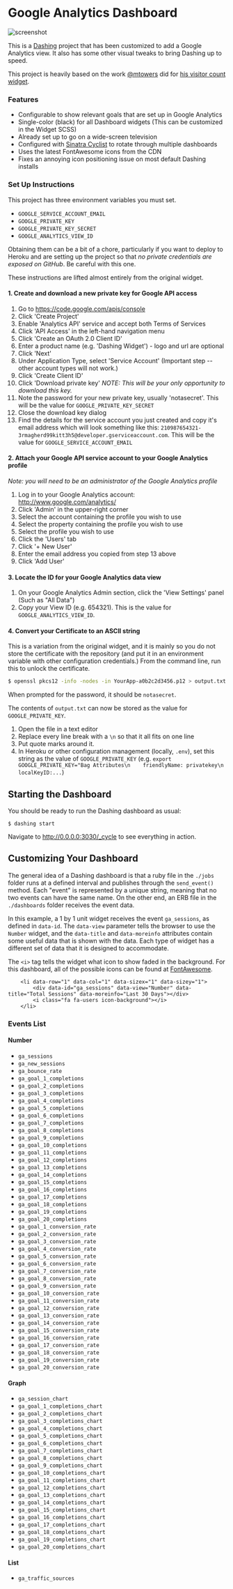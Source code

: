 # Google Analytics Dashboard

![screenshot](https://cloud.githubusercontent.com/assets/80459/7712656/31a38222-fe38-11e4-998b-8d5d9a5c6956.png)

This is a [Dashing](http://shopify.github.io/dashing) project that has been customized to add a Google Analytics view. It also has some other visual tweaks to bring Dashing up to speed.

This project is heavily based on the work [@mtowers](https://github.com/mtowers) did for [his visitor count widget](https://gist.github.com/mtowers/5986576).

### Features

- Configurable to show relevant goals that are set up in Google Analytics
- Single-color (black) for all Dashboard widgets (This can be customized in the Widget SCSS)
- Already set up to go on a wide-screen television
- Configured with [Sinatra Cyclist](https://github.com/vrish88/sinatra_cyclist) to rotate through multiple dashboards
- Uses the latest FontAwesome icons from the CDN
- Fixes an annoying icon positioning issue on most default Dashing installs

### Set Up Instructions

This project has three environment variables you must set. 

- `GOOGLE_SERVICE_ACCOUNT_EMAIL`
- `GOOGLE_PRIVATE_KEY`
- `GOOGLE_PRIVATE_KEY_SECRET`
- `GOOGLE_ANALYTICS_VIEW_ID`

Obtaining them can be a bit of a chore, particularly if you want to deploy to Heroku and are setting up the project so that *no private credentials are exposed on GitHub*. Be careful with this one.

These instructions are lifted almost entirely from the original widget.

#### 1. Create and download a new private key for Google API access

1.  Go to https://code.google.com/apis/console
2.  Click 'Create Project'
3.  Enable 'Analytics API' service and accept both Terms of Services
4.  Click 'API Access' in the left-hand navigation menu
5.  Click 'Create an OAuth 2.0 Client ID'
6.  Enter a product name (e.g. 'Dashing Widget') - logo and url are optional
7.  Click 'Next'
8.  Under Application Type, select 'Service Account' (Important step -- other account types will not work.)
9.  Click 'Create Client ID'
10.  Click 'Download private key' _NOTE: This will be your only opportunity to download this key._
11.  Note the password for your new private key, usually 'notasecret'. This will be the value for `GOOGLE_PRIVATE_KEY_SECRET`
12.  Close the download key dialog
13.  Find the details for the service account you just created and copy it's email address which will look something like this: `210987654321-3rmagherd99kitt3h5@developer.gserviceaccount.com`. This will be the value for `GOOGLE_SERVICE_ACCOUNT_EMAIL`

#### 2. Attach your Google API service account to your Google Analytics profile

_Note: you will need to be an administrator of the Google Analytics profile_

1. Log in to your Google Analytics account: http://www.google.com/analytics/
2. Click 'Admin' in the upper-right corner
3. Select the account containing the profile you wish to use
4. Select the property containing the profile you wish to use
5. Select the profile you wish to use
6. Click the 'Users' tab
7. Click '+ New User'
8. Enter the email address you copied from step 13 above
9. Click 'Add User'

#### 3. Locate the ID for your Google Analytics data view

1. On your Google Analytics Admin section, click the 'View Settings' panel (Such as "All Data")
2. Copy your View ID  (e.g. 654321). This is the value for `GOOGLE_ANALYTICS_VIEW_ID`.

#### 4. Convert your Certificate to an ASCII string

This is a variation from the original widget, and it is mainly so you do not store the certificate with the repository (and put it in an environment variable with other configuration credentials.) From the command line, run this to unlock the certificate.

```bash
$ openssl pkcs12 -info -nodes -in YourApp-a0b2c2d3456.p12 > output.txt
```

When prompted for the password, it should be `notasecret`.

The contents of `output.txt` can now be stored as the value for `GOOGLE_PRIVATE_KEY`.

1. Open the file in a text editor
2. Replace every line break with a `\n` so that it all fits on one line
3. Put quote marks around it.
4. In Heroku or other configuration management (locally, `.env`), set this string as the value of `GOOGLE_PRIVATE_KEY` (e.g. `export GOOGLE_PRIVATE_KEY="Bag Attributes\n    friendlyName: privatekey\n    localKeyID:...`)

## Starting the Dashboard

You should be ready to run the Dashing dashboard as usual:

```
$ dashing start
```

Navigate to http://0.0.0.0:3030/_cycle to see everything in action.

## Customizing Your Dashboard

The general idea of a Dashing dashboard is that a ruby file in the `./jobs` folder runs at a defined interval and publishes through the `send_event()` method. Each "event" is represented by a unique string, meaning that no two events can have the same name. On the other end, an ERB file in the `./dashboards` folder receives the event data.

In this example, a 1 by 1 unit widget receives the event `ga_sessions`, as defined in `data-id`. The `data-view` parameter tells the browser to use the `Number` widget, and the `data-title` and `data-moreinfo` attributes contain some useful data that is shown with the data. Each type of widget has a different set of data that it is designed to accommodate.

The `<i>` tag tells the widget what icon to show faded in the background. For this dashboard, all of the possible icons can be found at [FontAwesome](https://fontawesome.io).

```
    <li data-row="1" data-col="1" data-sizex="1" data-sizey="1"> 
        <div data-id="ga_sessions" data-view="Number" data-title="Total Sessions" data-moreinfo="Last 30 Days"></div>
        <i class="fa fa-users icon-background"></i>
    </li>
```

### Events List

#### Number

- `ga_sessions`
- `ga_new_sessions`
- `ga_bounce_rate`
- `ga_goal_1_completions`
- `ga_goal_2_completions`
- `ga_goal_3_completions`
- `ga_goal_4_completions`
- `ga_goal_5_completions`
- `ga_goal_6_completions`
- `ga_goal_7_completions`
- `ga_goal_8_completions`
- `ga_goal_9_completions`
- `ga_goal_10_completions`
- `ga_goal_11_completions`
- `ga_goal_12_completions`
- `ga_goal_13_completions`
- `ga_goal_14_completions`
- `ga_goal_15_completions`
- `ga_goal_16_completions`
- `ga_goal_17_completions`
- `ga_goal_18_completions`
- `ga_goal_19_completions`
- `ga_goal_20_completions`
- `ga_goal_1_conversion_rate`
- `ga_goal_2_conversion_rate`
- `ga_goal_3_conversion_rate`
- `ga_goal_4_conversion_rate`
- `ga_goal_5_conversion_rate`
- `ga_goal_6_conversion_rate`
- `ga_goal_7_conversion_rate`
- `ga_goal_8_conversion_rate`
- `ga_goal_9_conversion_rate`
- `ga_goal_10_conversion_rate`
- `ga_goal_11_conversion_rate`
- `ga_goal_12_conversion_rate`
- `ga_goal_13_conversion_rate`
- `ga_goal_14_conversion_rate`
- `ga_goal_15_conversion_rate`
- `ga_goal_16_conversion_rate`
- `ga_goal_17_conversion_rate`
- `ga_goal_18_conversion_rate`
- `ga_goal_19_conversion_rate`
- `ga_goal_20_conversion_rate`

#### Graph

- `ga_session_chart`
- `ga_goal_1_completions_chart`
- `ga_goal_2_completions_chart`
- `ga_goal_3_completions_chart`
- `ga_goal_4_completions_chart`
- `ga_goal_5_completions_chart`
- `ga_goal_6_completions_chart`
- `ga_goal_7_completions_chart`
- `ga_goal_8_completions_chart`
- `ga_goal_9_completions_chart`
- `ga_goal_10_completions_chart`
- `ga_goal_11_completions_chart`
- `ga_goal_12_completions_chart`
- `ga_goal_13_completions_chart`
- `ga_goal_14_completions_chart`
- `ga_goal_15_completions_chart`
- `ga_goal_16_completions_chart`
- `ga_goal_17_completions_chart`
- `ga_goal_18_completions_chart`
- `ga_goal_19_completions_chart`
- `ga_goal_20_completions_chart`

#### List

- `ga_traffic_sources`

